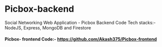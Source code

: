 # Picbox-backend
Social Networking Web Application - Picbox
Backend Code
Tech stacks:- NodeJS, Express, MongoDB and Firestore

#### Picbox- frontend Code:- https://github.com/Akash375/Picbox-frontend
